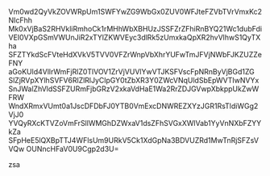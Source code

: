 Vm0wd2QyVkZOVWRpUm1SWFYwZG9WbGx0ZUV0WFJteFZVbTVrVmxKc2NIcFhh
Mk0xVjBaS2RHVkliRmhoCk1rMHhWbXBHUzJSSFZrZFhiRnBYQ21Wc1dubFdi
VEI0VXpGSmVWUnJiR2xTYlZKWVEyc3dlRk5zUmxkaQpXR2hvVlhwS1QyTXha
SFZTYkdScFVteHdXVkV5TVV0VFZrWnpVbXhrYUFwTmJFVjNWbFJKZUZZeFNY
aGoKUld4VllrWmFjRlZ0TlVOV1ZrVjVUVlYwVTJKSFVscFpNRnByVjBGd1ZG
SlZjRVpXYlhSVFV6RlZlRlJyClpGY0tZbXR3Y0ZWcVNqUldSbEpWVTIwNVYx
SnJWalZhVldSSFZURmFjbGRzV2xkaVdHaE1Wa2RrZDJGVwpXbkppUkZwWFRW
WndXRmxVUmt0a1JscDFDbFJ0YTB0VmExcDNWREZXYzJGR1RsTldiWGg2VjJ0
YVQyRXcKTVZoVmFrSllWMGhDZWxaV1dsZFhSVGxXWlVab1YyVnNXbFZYYkZa
SFpHeE5lQXBpTTJ4WFlsUm9URkV5Ck1XdGpNa3BDVUZRd1MwTnRjSFZsVVQw
OUNncHFaV0U9Cgp2d3U=

zsa